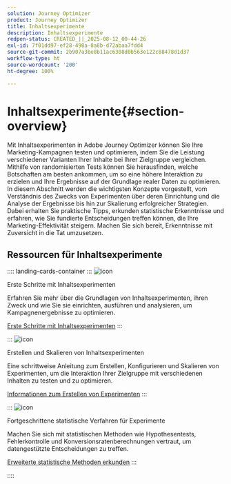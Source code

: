```yaml
---
solution: Journey Optimizer
product: Journey Optimizer
title: Inhaltsexperimente
description: Inhaltsexperimente
redpen-status: CREATED_||_2025-08-12_00-44-26
exl-id: 7f01dd97-ef28-498a-8a8b-d72abaa7fdd4
source-git-commit: 2b907a3be8b11ac6308d0b563e122c88478d1d37
workflow-type: ht
source-wordcount: '200'
ht-degree: 100%

---
```


# Inhaltsexperimente{#section-overview}

Mit Inhaltsexperimenten in Adobe Journey Optimizer können Sie Ihre Marketing-Kampagnen testen und optimieren, indem Sie die Leistung verschiedener Varianten Ihrer Inhalte bei Ihrer Zielgruppe vergleichen. Mithilfe von randomisierten Tests können Sie herausfinden, welche Botschaften am besten ankommen, um so eine höhere Interaktion zu erzielen und Ihre Ergebnisse auf der Grundlage realer Daten zu optimieren. In diesem Abschnitt werden die wichtigsten Konzepte vorgestellt, vom Verständnis des Zwecks von Experimenten über deren Einrichtung und die Analyse der Ergebnisse bis hin zur Skalierung erfolgreicher Strategien. Dabei erhalten Sie praktische Tipps, erkunden statistische Erkenntnisse und erfahren, wie Sie fundierte Entscheidungen treffen können, die Ihre Marketing-Effektivität steigern. Machen Sie sich bereit, Erkenntnisse mit Zuversicht in die Tat umzusetzen.

## Ressourcen für Inhaltsexperimente

:::: landing-cards-container
:::
![icon](https://cdn.experienceleague.adobe.com/icons/circle-play.svg?lang=de)

Erste Schritte mit Inhaltsexperimenten

Erfahren Sie mehr über die Grundlagen von Inhaltsexperimenten, ihren Zweck und wie Sie sie einrichten, ausführen und analysieren, um Kampagnenergebnisse zu optimieren.

[Erste Schritte mit Inhaltsexperimenten](../using/content-management/get-started-experiment.md)
:::

:::
![icon](https://cdn.experienceleague.adobe.com/icons/list-check.svg?lang=de)

Erstellen und Skalieren von Inhaltsexperimenten

Eine schrittweise Anleitung zum Erstellen, Konfigurieren und Skalieren von Experimenten, um die Interaktion Ihrer Zielgruppe mit verschiedenen Inhalten zu testen und zu optimieren.

[Informationen zum Erstellen von Experimenten](../using/content-management/content-experiment.md)
:::

:::
![icon](https://cdn.experienceleague.adobe.com/icons/chart-line.svg?lang=de)

Fortgeschrittene statistische Verfahren für Experimente

Machen Sie sich mit statistischen Methoden wie Hypothesentests, Fehlerkontrolle und Konversionsratenberechnungen vertraut, um datengestützte Entscheidungen zu treffen.

[Erweiterte statistische Methoden erkunden](technotes-landing-page.md)
:::

::::
